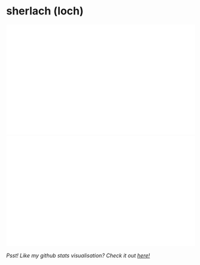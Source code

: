 # sherlach (loch)

![](https://github.com/sherlach/github-stats/blob/master/generated/overview.svg)
![](https://github.com/sherlach/github-stats/blob/master/generated/languages.svg)

*Psst! Like my github stats visualisation? Check it out [here!](https://github.com/jstrieb/github-stats)*

<!--
**sherlach/sherlach** is a ✨ _special_ ✨ repository because its `README.md` (this file) appears on your GitHub profile.

Here are some ideas to get you started:

- 🔭 I’m currently working on ...
- 🌱 I’m currently learning ...
- 👯 I’m looking to collaborate on ...
- 🤔 I’m looking for help with ...
- 💬 Ask me about ...
- 📫 How to reach me: ...
- 😄 Pronouns: ...
- ⚡ Fun fact: ...
-->
